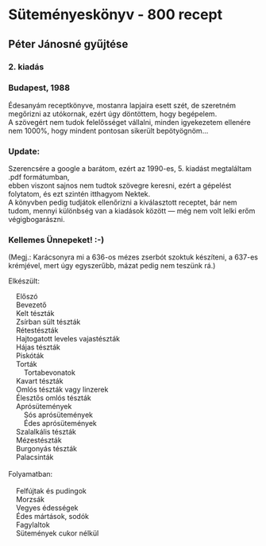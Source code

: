 # Süteményeskönyv - 800 recept
## Péter Jánosné gyűjtése
### 2. kiadás
### Budapest, 1988

Édesanyám receptkönyve, mostanra lapjaira esett szét, de szeretném megőrizni az utókornak, ezért úgy döntöttem, hogy begépelem.\
A szövegért nem tudok felelősséget vállalni, minden igyekezetem ellenére nem 1000%, hogy mindent pontosan sikerült bepötyögnöm...

### Update:
Szerencsére a google a barátom, ezért az 1990-es, 5. kiadást megtaláltam .pdf formátumban,\
ebben viszont sajnos nem tudtok szövegre keresni, ezért a gépelést folytatom, és ezt szintén itthagyom Nektek.\
A könyvben pedig tudjátok ellenőrizni a kiválasztott receptet, bár nem tudom, mennyi különbség van a kiadások között — még nem volt lelki erőm végigbogarászni.

### Kellemes Ünnepeket! :-)

(Megj.: Karácsonyra mi a 636-os mézes zserbót szoktuk készíteni, a 637-es krémjével, mert úgy egyszerűbb, mázat pedig nem teszünk rá.)

Elkészült:

&nbsp;&nbsp;&nbsp;&nbsp;Előszó\
&nbsp;&nbsp;&nbsp;&nbsp;Bevezető\
&nbsp;&nbsp;&nbsp;&nbsp;Kelt tészták\
&nbsp;&nbsp;&nbsp;&nbsp;Zsírban sült tészták\
&nbsp;&nbsp;&nbsp;&nbsp;Rétestészták\
&nbsp;&nbsp;&nbsp;&nbsp;Hajtogatott leveles vajastészták\
&nbsp;&nbsp;&nbsp;&nbsp;Hájas tészták\
&nbsp;&nbsp;&nbsp;&nbsp;Piskóták\
&nbsp;&nbsp;&nbsp;&nbsp;Torták\
&nbsp;&nbsp;&nbsp;&nbsp;&nbsp;&nbsp;&nbsp;&nbsp;Tortabevonatok\
&nbsp;&nbsp;&nbsp;&nbsp;Kavart tészták\
&nbsp;&nbsp;&nbsp;&nbsp;Omlós tészták vagy linzerek\
&nbsp;&nbsp;&nbsp;&nbsp;Élesztős omlós tészták\
&nbsp;&nbsp;&nbsp;&nbsp;Aprósütemények\
&nbsp;&nbsp;&nbsp;&nbsp;&nbsp;&nbsp;&nbsp;&nbsp;Sós aprósütemények\
&nbsp;&nbsp;&nbsp;&nbsp;&nbsp;&nbsp;&nbsp;&nbsp;Édes aprósütemények\
&nbsp;&nbsp;&nbsp;&nbsp;Szalalkális tészták\
&nbsp;&nbsp;&nbsp;&nbsp;Mézestészták\
&nbsp;&nbsp;&nbsp;&nbsp;Burgonyás tészták\
&nbsp;&nbsp;&nbsp;&nbsp;Palacsinták\
\
Folyamatban:\
\
&nbsp;&nbsp;&nbsp;&nbsp;Felfújtak és pudingok\
&nbsp;&nbsp;&nbsp;&nbsp;Morzsák\
&nbsp;&nbsp;&nbsp;&nbsp;Vegyes édességek\
&nbsp;&nbsp;&nbsp;&nbsp;Édes mártások, sodók\
&nbsp;&nbsp;&nbsp;&nbsp;Fagylaltok\
&nbsp;&nbsp;&nbsp;&nbsp;Sütemények cukor nélkül  
